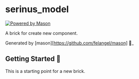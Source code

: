 # serinus_model

[![Powered by Mason](https://img.shields.io/endpoint?url=https%3A%2F%2Ftinyurl.com%2Fmason-badge)](https://github.com/felangel/mason)

A brick for create new component.

Generated by [mason][https://github.com/felangel/mason] 🧱_

## Getting Started 🚀

This is a starting point for a new brick.


